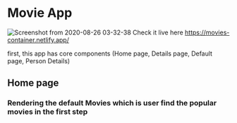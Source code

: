  # Movie App 

![Screenshot from 2020-08-26 03-32-38](https://user-images.githubusercontent.com/36308551/91244765-7767a280-e74d-11ea-9b14-c5393b345cf6.png)
Check it live here https://movies-container.netlify.app/

first, this app has core components (Home page, Details page, Default page, Person Details)

## Home page 
###  Rendering the default Movies which is user find the popular movies in the first step 
